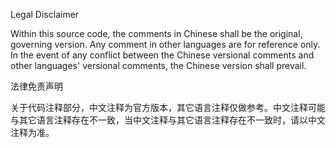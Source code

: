 Legal Disclaimer

Within this source code, the comments in Chinese shall be the original, governing version. Any comment in other languages are for reference only. In the event of any conflict between the Chinese versional comments and other languages' versional comments, the Chinese version shall prevail.

法律免责声明

关于代码注释部分，中文注释为官方版本，其它语言注释仅做参考。中文注释可能与其它语言注释存在不一致，当中文注释与其它语言注释存在不一致时，请以中文注释为准。
